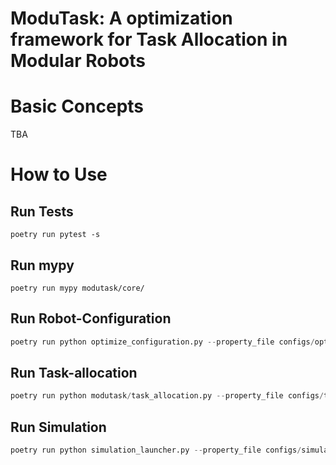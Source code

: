 # ModuTask: A optimization framework for Task Allocation in Modular Robots 

# Basic Concepts
TBA

# How to Use
## Run Tests
```
poetry run pytest -s
```

## Run mypy
```
poetry run mypy modutask/core/
```

## Run Robot-Configuration
```python
poetry run python optimize_configuration.py --property_file configs/optimize_configuration_sample/property.yaml
```

## Run Task-allocation
```python
poetry run python modutask/task_allocation.py --property_file configs/task_allocation_sample/property.yaml
```


## Run Simulation
```python
poetry run python simulation_launcher.py --property_file configs/simulation_sample/property.yaml
```

